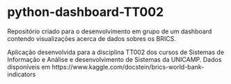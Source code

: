 # python-dashboard-TT002
<p>Repositório criado para o desenvolvimento em grupo de um dashboard contendo visualizações acerca de dados sobres os BRICS.</p>
<p>Aplicação desenvolvida para a disciplina TT002 dos cursos de Sistemas de Informação e Análise e desenvolvimento de Sistemas da UNICAMP. 
Dados disponíveis em https://www.kaggle.com/docstein/brics-world-bank-indicators</p>
